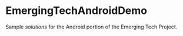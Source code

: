 # EmergingTechAndroidDemo

Sample *solutions* for the Android portion of the Emerging Tech Project.
